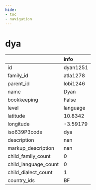 ```yaml
---
hide:
- toc
- navigation
---
```

# dya
|                      | info     |
|:---------------------|:---------|
| id                   | dyan1251 |
| family_id            | atla1278 |
| parent_id            | lobi1246 |
| name                 | Dyan     |
| bookkeeping          | False    |
| level                | language |
| latitude             | 10.8342  |
| longitude            | -3.59179 |
| iso639P3code         | dya      |
| description          | nan      |
| markup_description   | nan      |
| child_family_count   | 0        |
| child_language_count | 0        |
| child_dialect_count  | 1        |
| country_ids          | BF       |